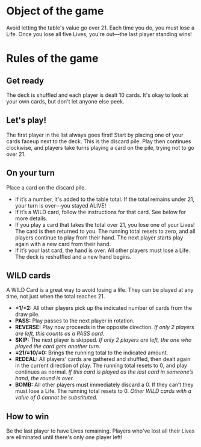 # Object of the game
Avoid letting the table's value go over 21. Each time you do, you must lose a Life. Once you lose all five Lives, you're out—the last player standing wins!

# Rules of the game

## Get ready
The deck is shuffled and each player is dealt 10 cards. It's okay to look at your own cards, but don't let anyone else peek.

## Let's play!
The first player in the list always goes first! Start by placing one of your cards faceup next to the deck. This is the discard pile. Play then continues clockwise, and players take turns playing a card on the pile, trying not to go over 21.

## On your turn
Place a card on the discard pile.

* If it’s a number, it's added to the table total. If the total remains under 21, your turn is over—you stayed ALIVE! 
* If it’s a WILD card, follow the instructions for that card. See below for more details.
* If you play a card that takes the total over 21, you lose one of your Lives! The card is then returned to you. The running total resets to zero, and all players continue to play from their hand. The next player starts play again with a new card from their hand.
* If it’s your last card, the hand is over. All other players must lose a Life. The deck is reshuffled and a new hand begins.

## WILD cards
A WILD Card is a great way to avoid losing a life. They can be played at any time, not just when the total reaches 21. 

* **+1/+2:** All other players pick up the indicated number of cards from the draw pile.
* **PASS:** Play passes to the next player in rotation.
* **REVERSE:** Play now proceeds in the opposite direction. <em>If only 2 players are left, this counts as a PASS card.</em>
* **SKIP:** The next player is skipped. <em>If only 2 players are left, the one who played the card gets another turn.</em> 
* **=21/=10/=0:** Brings the running total to the indicated amount.
* **REDEAL:** All players' cards are gathered and shuffled, then dealt again in the current direction of play. The running total resets to 0, and play continues as normal. <em>If this card is played as the last card in someone’s hand, the round is over.</em> 
* **BOMB:** All other players must immediately discard a 0. If they can’t they must lose a Life. The running total resets to 0. <em>Other WILD cards with a value of 0 cannot be substituted.</em> 

## How to win
Be the last player to have Lives remaining. Players who've lost all their Lives are eliminated until there's only one player left!